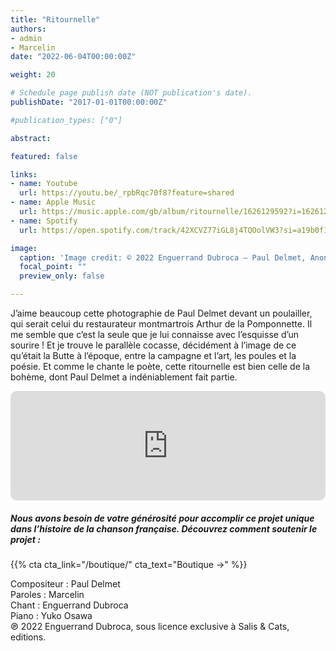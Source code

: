 ```yaml
---
title: "Ritournelle"
authors:
- admin
- Marcelin
date: "2022-06-04T00:00:00Z"

weight: 20

# Schedule page publish date (NOT publication's date).
publishDate: "2017-01-01T00:00:00Z"

#publication_types: ["0"]

abstract: 

featured: false

links:
- name: Youtube
  url: https://youtu.be/_rpbRqc70f8?feature=shared
- name: Apple Music
  url: https://music.apple.com/gb/album/ritournelle/1626129592?i=1626129598
- name: Spotify
  url: https://open.spotify.com/track/42XCVZ77iGL8j4TQOolVW3?si=a19b0f1fbc9c4988

image:
  caption: 'Image credit: © 2022 Enguerrand Dubroca – Paul Delmet, Anonyme – Don Alain Baude-Defontaine / Collections du Vieux Montmartre'
  focal_point: ""
  preview_only: false

---
```


J’aime beaucoup cette photographie de Paul Delmet devant un poulailler, qui serait celui du restaurateur montmartrois Arthur de la Pomponnette. Il me semble que c’est la seule que je lui connaisse avec l’esquisse d’un sourire ! Et je trouve le parallèle cocasse, décidément à l’image de ce qu’était la Butte à l’époque, entre la campagne et l’art, les poules et la poésie. Et comme le chante le poète, cette ritournelle est bien celle de la bohème, dont Paul Delmet a indéniablement fait partie.


<iframe allow="autoplay *; encrypted-media *; fullscreen *; clipboard-write" frameborder="0" height="175" style="width:100%;max-width:720px;overflow:hidden;border-radius:10px;" sandbox="allow-forms allow-popups allow-same-origin allow-scripts allow-storage-access-by-user-activation allow-top-navigation-by-user-activation" src="https://embed.music.apple.com/gb/album/ritournelle/1626129592?i=1626129598"></iframe>

##### Nous avons besoin de votre générosité pour accomplir ce projet unique dans l’histoire de la chanson française. Découvrez comment soutenir le projet :
{{% cta cta_link="/boutique/" cta_text="Boutique →" %}}

<p>Compositeur : Paul Delmet <br>
Paroles : Marcelin<br>
Chant : Enguerrand Dubroca<br>
Piano : Yuko Osawa<br>
℗ 2022 Enguerrand Dubroca, sous licence exclusive à Salis & Cats, editions.</p>


